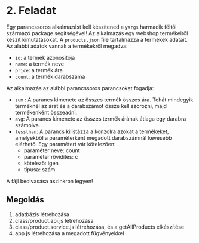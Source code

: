 # 2. Feladat

Egy parancssoros alkalmazást kell készítened a `yargs` harmadik féltől származó package segítségével! Az alkalmazás egy webshop termékeiről készít kimutatásokat. A `products.json` file tartalmazza a termékek adatait. Az alábbi adatok vannak a termékekről megadva:

- `id`: a termék azonosítója
- `name`: a termék neve
- `price`: a termék ára
- `count`: a termék darabszáma

Az alkalmazás az alábbi parancssoros parancsokat fogadja:

- `sum` : A parancs kimenete az összes termék összes ára. Tehát mindegyik terméknél az árat és a darabszámot össze kell szorozni, majd termékenként összeadni.
- `avg`: A parancs kimenete az összes termék árának átlaga egy darabra számolva.
- `lessthan`: A parancs kilistázza a konzolra azokat a termékeket, amelyekből a paraméterként megadott darabszámnál kevesebb elérhető. Egy paramétert vár kötelezően:
    - paraméter neve: count
    - paraméter rövidítés: c
    - kötelező: igen
    - típusa: szám

A fájl beolvasása aszinkron legyen!

## Megoldás
1. adatbázis létrehozása
2. class/product.api.js létrehozása
3. class/product.service.js létrehozása, és a getAllProducts elkészítése
4. app.js létrehozása a megadott fügvényekkel